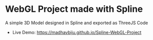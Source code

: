 # WebGL Project made with Spline

A simple 3D Model designed in Spline and exported as ThreeJS Code
- Live Demo: https://madhavbiju.github.io/Spline-WebGL-Project
